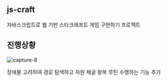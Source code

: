## js-craft

자바스크립트로 웹 기반 스타크래프트 게임 구현하기 프로젝트

## 진행상황
![capture-8](https://user-images.githubusercontent.com/41279460/131224082-b2134610-5b64-42d8-91b7-86962c167f7b.gif)



장애물 고려하여 경로 탐색하고 자원 채굴 왕복 루틴 수행하는 기능 추가
